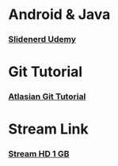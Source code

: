 # Android & Java
### [Slidenerd Udemy](https://www.udemy.com/u/vivekramesh2)

# Git Tutorial
### [Atlasian Git Tutorial](https://www.atlassian.com/git)

# Stream Link
### [Stream HD 1 GB](http://stream.gomo.to//home//movies//tt0451279.mp4)

